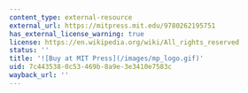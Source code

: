 ```yaml
---
content_type: external-resource
external_url: https://mitpress.mit.edu/9780262195751
has_external_license_warning: true
license: https://en.wikipedia.org/wiki/All_rights_reserved
status: ''
title: '![Buy at MIT Press](/images/mp_logo.gif)'
uid: 7c443538-0c53-469b-8a9e-3e3410e7583c
wayback_url: ''
---
```

